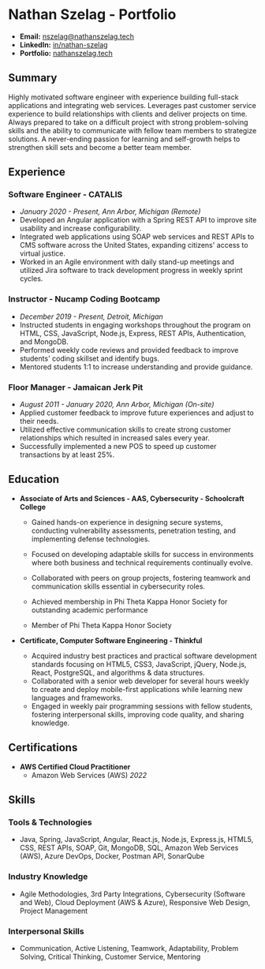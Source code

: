 # Nathan Szelag - Portfolio

- **Email:** nszelag@nathanszelag.tech
- **LinkedIn:** [in/nathan-szelag](https://www.linkedin.com/in/nathan-szelag)
- **Portfolio:** [nathanszelag.tech](https://nathanszelag.tech)

## Summary

Highly motivated software engineer with experience building full-stack applications and integrating web services. Leverages past customer service experience to build relationships with clients and deliver projects on time. Always prepared to take on a difficult project with strong problem-solving skills and the ability to communicate with fellow team members to strategize solutions. A never-ending passion for learning and self-growth helps to strengthen skill sets and become a better team member.

## Experience

### Software Engineer - CATALIS
- *January 2020 - Present, Ann Arbor, Michigan (Remote)*
- Developed an Angular application with a Spring REST API to improve site usability and increase configurability.
- Integrated web applications using SOAP web services and REST APIs to CMS software across the United States, expanding citizens' access to virtual justice.
- Worked in an Agile environment with daily stand-up meetings and utilized Jira software to track development progress in weekly sprint cycles.

### Instructor - Nucamp Coding Bootcamp
- *December 2019 - Present, Detroit, Michigan*
- Instructed students in engaging workshops throughout the program on HTML, CSS, JavaScript, Node.js, Express, REST APIs, Authentication, and MongoDB.
- Performed weekly code reviews and provided feedback to improve students' coding skillset and identify bugs.
- Mentored students 1:1 to increase understanding and provide guidance.

### Floor Manager - Jamaican Jerk Pit
- *August 2011 - January 2020, Ann Arbor, Michigan (On-site)*
- Applied customer feedback to improve future experiences and adjust to their needs.
- Utilized effective communication skills to create strong customer relationships which resulted in increased sales every year.
- Successfully implemented a new POS to speed up customer transactions by at least 25%.

## Education

- **Associate of Arts and Sciences - AAS, Cybersecurity - Schoolcraft College**
  -	Gained hands-on experience in designing secure systems, conducting vulnerability assessments, penetration testing, and implementing defense technologies.
  -	Focused on developing adaptable skills for success in environments where both business and technical requirements continually evolve.
  -	Collaborated with peers on group projects, fostering teamwork and communication skills essential in cybersecurity roles.
  -	Achieved membership in Phi Theta Kappa Honor Society for outstanding academic performance

  - Member of Phi Theta Kappa Honor Society

- **Certificate, Computer Software Engineering - Thinkful**
  -	Acquired industry best practices and practical software development standards focusing on HTML5, CSS3, JavaScript, jQuery, Node.js, React, PostgreSQL, and algorithms & data structures.
  -	Collaborated with a senior web developer for several hours weekly to create and deploy mobile-first applications while learning new languages and frameworks.
  -	Engaged in weekly pair programming sessions with fellow students, fostering interpersonal skills, improving code quality, and sharing knowledge.


## Certifications

- **AWS Certified Cloud Practitioner**
  - Amazon Web Services (AWS) *2022*

## Skills

### Tools & Technologies

- Java, Spring, JavaScript, Angular, React.js, Node.js, Express.js, HTML5, CSS, REST APIs, SOAP, Git, MongoDB, SQL, Amazon Web Services (AWS), Azure DevOps, Docker, Postman API, SonarQube

### Industry Knowledge

- Agile Methodologies, 3rd Party Integrations, Cybersecurity (Software and Web), Cloud Deployment (AWS & Azure), Responsive Web Design, Project Management

### Interpersonal Skills

- Communication, Active Listening, Teamwork, Adaptability, Problem Solving, Critical Thinking, Customer Service, Mentoring

